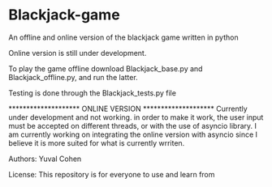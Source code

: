 # Blackjack-game
An offline and online version of the blackjack game written in python

Online version is still under development.

To play the game offline download Blackjack_base.py and Blackjack_offline.py, and run the latter.

Testing is done through the Blackjack_tests.py file


******************** ONLINE VERSION ********************
Currently under development and not working. 
in order to make it work, the user input must be accepted on different threads, or with the use of asyncio library.
I am currently working on integrating the online version with asyncio since I believe it is more suited for what is currently
wrriten. 

Authors: Yuval Cohen

License: This repository is for everyone to use and learn from
